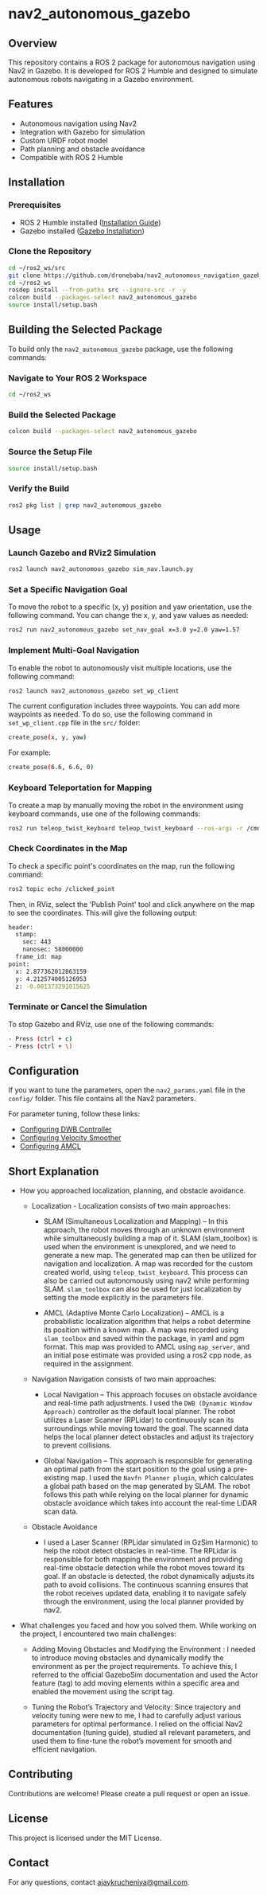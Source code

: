 # nav2_autonomous_gazebo

## Overview
This repository contains a ROS 2 package for autonomous navigation using Nav2 in Gazebo. It is developed for ROS 2 Humble and designed to simulate autonomous robots navigating in a Gazebo environment.

## Features
- Autonomous navigation using Nav2
- Integration with Gazebo for simulation
- Custom URDF robot model
- Path planning and obstacle avoidance
- Compatible with ROS 2 Humble

## Installation
### Prerequisites
- ROS 2 Humble installed ([Installation Guide](https://docs.ros.org/en/humble/Installation.html))
- Gazebo installed ([Gazebo Installation](https://gazebosim.org/docs/latest/ros_installation/))

### Clone the Repository
```sh
cd ~/ros2_ws/src
git clone https://github.com/dronebaba/nav2_autonomous_navigation_gazebo.git
cd ~/ros2_ws
rosdep install --from-paths src --ignore-src -r -y
colcon build --packages-select nav2_autonomous_gazebo
source install/setup.bash
```

## Building the Selected Package
To build only the `nav2_autonomous_gazebo` package, use the following commands:

### Navigate to Your ROS 2 Workspace
```sh
cd ~/ros2_ws
```

### Build the Selected Package
```sh
colcon build --packages-select nav2_autonomous_gazebo
```

### Source the Setup File
```sh
source install/setup.bash
```

### Verify the Build
```sh
ros2 pkg list | grep nav2_autonomous_gazebo
```

## Usage
### Launch Gazebo and RViz2 Simulation
```sh
ros2 launch nav2_autonomous_gazebo sim_nav.launch.py
```
### Set a Specific Navigation Goal
To move the robot to a specific (x, y) position and yaw orientation, use the following command. You can change the x, y, and yaw values as needed:
```sh
ros2 run nav2_autonomous_gazebo set_nav_goal x=3.0 y=2.0 yaw=1.57
```

### Implement Multi-Goal Navigation
To enable the robot to autonomously visit multiple locations, use the following command:
```sh
ros2 launch nav2_autonomous_gazebo set_wp_client
```
The current configuration includes three waypoints. You can add more waypoints as needed. To do so, use the following command in `set_wp_client.cpp` file in the `src/` folder:
```sh
create_pose(x, y, yaw)
```
For example:
```sh
create_pose(6.6, 6.6, 0)
```
### Keyboard Teleportation for Mapping
To create a map by manually moving the robot in the environment using keyboard commands, use one of the following commands:
```sh
ros2 run teleop_twist_keyboard teleop_twist_keyboard --ros-args -r /cmd_vel:=/cmd_vel_gz
```
### Check Coordinates in the Map
To check a specific point's coordinates on the map, run the following command:
```sh
ros2 topic echo /clicked_point
```
Then, in RViz, select the 'Publish Point' tool and click anywhere on the map to see the coordinates.
This will give the following output:
```sh
header:
  stamp:
    sec: 443
    nanosec: 58000000
  frame_id: map
point:
  x: 2.877362012863159
  y: 4.212574005126953
  z: -0.001373291015625
```
### Terminate or Cancel the Simulation
To stop Gazebo and RViz, use one of the following commands:
```sh
- Press (ctrl + c)
- Press (ctrl + \)
```

## Configuration
If you want to tune the parameters, open the `nav2_params.yaml` file in the `config/` folder. This file contains all the Nav2 parameters.

For parameter tuning, follow these links:
- [Configuring DWB Controller]((https://docs.nav2.org/configuration/packages/configuring-dwb-controller.html))
- [Configuring Velocity Smoother]((https://docs.nav2.org/configuration/packages/configuring-velocity-smoother.html))
- [Configuring AMCL]((https://docs.nav2.org/configuration/packages/configuring-amcl.html))

## Short Explanation
- How you approached localization, planning, and obstacle avoidance.
  - Localization -
    Localization consists of two main approaches:
    - SLAM (Simultaneous Localization and Mapping) – In this approach, the robot moves through an unknown environment while simultaneously building a map of it. SLAM (slam_toolbox) is used when the environment is unexplored, and we need to generate a new map. The generated map can then be utilized for navigation and localization. A map was recorded for the custom created world, using `teleop_twist_keyboard`. This process can also be carried out autonomously using nav2 while performing SLAM. `slam_toolbox` can also be used for just localization by setting the mode explicitly in the parameters file. 

    - AMCL (Adaptive Monte Carlo Localization) – AMCL is a probabilistic localization algorithm that helps a robot determine its position within a known map. A map was recorded using `slam_toolbox` and saved within the package, in yaml and pgm format. This map was provided to AMCL using `map_server`, and an initial pose estimate was provided using a ros2 cpp node, as required in the assignment. 
  
  - Navigation 
    Navigation consists of two main approaches:
    - Local Navigation – This approach focuses on obstacle avoidance and real-time path adjustments. I used the `DWB (Dynamic Window Approach)` controller as the default local planner. The robot utilizes a Laser Scanner (RPLidar) to continuously scan its surroundings while moving toward the goal. The scanned data helps the local planner detect obstacles and adjust its trajectory to prevent collisions.

    - Global Navigation – This approach is responsible for generating an optimal path from the start position to the goal using a pre-existing map. I used the `Navfn Planner plugin`, which calculates a global path based on the map generated by SLAM. The robot follows this path while relying on the local planner for dynamic obstacle avoidance which takes into account the real-time LiDAR scan data.
  
  - Obstacle Avoidance
    - I used a Laser Scanner (RPLidar simulated in GzSim Harmonic) to help the robot detect obstacles in real-time. The RPLidar is responsible for both mapping the environment and providing real-time obstacle detection while the robot moves toward its goal. If an obstacle is detected, the robot dynamically adjusts its path to avoid collisions. The continuous scanning ensures that the robot receives updated data, enabling it to navigate safely through the environment, using the local planner provided by nav2. 

- What challenges you faced and how you solved them.
  While working on the project, I encountered two main challenges:

  - Adding Moving Obstacles and Modifying the Environment :
  I needed to introduce moving obstacles and dynamically modify the environment as per the project requirements. To achieve this, I referred to the official GazeboSim documentation and used the Actor feature (tag) to add moving elements within a specific area and enabled the movement using the script tag.

  - Tuning the Robot’s Trajectory and Velocity:
   Since trajectory and velocity tuning were new to me, I had to carefully adjust various parameters for optimal performance. I relied on the official Nav2 documentation (tuning guide), studied all relevant parameters, and used them to fine-tune the robot’s movement for smooth and efficient navigation.







## Contributing
Contributions are welcome! Please create a pull request or open an issue.

## License
This project is licensed under the MIT License.

## Contact
For any questions, contact [ajaykrucheniya@gmail.com](mailto:ajaykrucheniya@gmail.com).